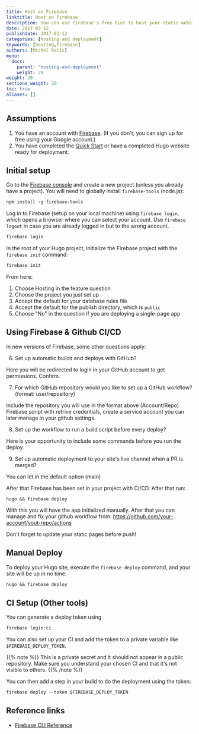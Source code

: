 ```yaml
---
title: Host on Firebase
linktitle: Host on Firebase
description: You can use Firebase's free tier to host your static website; this also gives you access to Firebase's NOSQL API.
date: 2017-03-12
publishdate: 2017-03-12
categories: [hosting and deployment]
keywords: [hosting,firebase]
authors: [Michel Racic]
menu:
  docs:
    parent: "hosting-and-deployment"
    weight: 20
weight: 20
sections_weight: 20
toc: true
aliases: []
---
```


## Assumptions

1. You have an account with [Firebase][signup]. (If you don't, you can sign up for free using your Google account.)
2. You have completed the [Quick Start] or have a completed Hugo website ready for deployment.

## Initial setup

Go to the [Firebase console][console] and create a new project (unless you already have a project). You will need to globally install `firebase-tools` (node.js):

```txt
npm install -g firebase-tools
```

Log in to Firebase (setup on your local machine) using `firebase login`, which opens a browser where you can select your account. Use `firebase logout` in case you are already logged in but to the wrong account.


```txt
firebase login
```

In the root of your Hugo project, initialize the Firebase project with the `firebase init` command:

```txt
firebase init
```

From here:

1. Choose Hosting in the feature question
2. Choose the project you just set up
3. Accept the default for your database rules file
4. Accept the default for the publish directory, which is `public`
5. Choose "No" in the question if you are deploying a single-page app

## Using Firebase & Github CI/CD

In new versions of Firebase, some other questions apply:

6. Set up automatic builds and deploys with GitHub? 

Here you will be redirected to login in your GitHub account to get permissions. Confirm.

7. For which GitHub repository would you like to set up a GitHub workflow? (format: user/repository) 

Include the repository you will use in the format above (Account/Repo)
Firebase script with retrive credentials, create a service account you can later manage in your github settings.

8. Set up the workflow to run a build script before every deploy? 

Here is your opportunity to include some commands before you run the deploy.

9. Set up automatic deployment to your site's live channel when a PR is merged? 

You can let in the default option (main)

After that Firebase has been set in your project with CI/CD. After that run:

```
hugo && firebase deploy
```

With this you will have the app initialized manually. After that you can manage and fix your github workflow from: https://github.com/your-account/yout-repo/actions

Don't forget to update your static pages before push!

## Manual Deploy

To deploy your Hugo site, execute the `firebase deploy` command, and your site will be up in no time:

```txt
hugo && firebase deploy
```

## CI Setup (Other tools)

You can generate a deploy token using

```txt
firebase login:ci
```

You can also set up your CI and add the token to a private variable like `$FIREBASE_DEPLOY_TOKEN`.

{{% note %}}
This is a private secret and it should not appear in a public repository. Make sure you understand your chosen CI and that it's not visible to others.
{{% /note %}}

You can then add a step in your build to do the deployment using the token:

```txt
firebase deploy --token $FIREBASE_DEPLOY_TOKEN
```

## Reference links

* [Firebase CLI Reference](https://firebase.google.com/docs/cli/#administrative_commands)

[console]: https://console.firebase.google.com/
[Quick Start]: /getting-started/quick-start/
[signup]: https://console.firebase.google.com/
